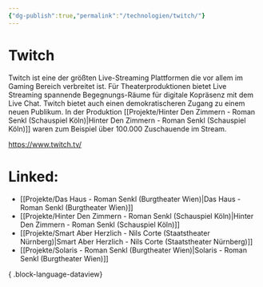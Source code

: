 ```yaml
---
{"dg-publish":true,"permalink":"/technologien/twitch/"}
---
```


# Twitch

Twitch ist eine der größten Live-Streaming Plattformen die vor allem im Gaming Bereich verbreitet ist. Für Theaterproduktionen bietet Live Streaming spannende Begegnungs-Räume für digitale Kopräsenz mit dem Live Chat. Twitch bietet auch einen demokratischeren Zugang zu einem neuen Publikum. In der Produktion [[Projekte/Hinter Den Zimmern - Roman Senkl (Schauspiel Köln)\|Hinter Den Zimmern - Roman Senkl (Schauspiel Köln)]] waren zum Beispiel über 100.000 Zuschauende im Stream.  

https://www.twitch.tv/
# Linked:
- [[Projekte/Das Haus - Roman Senkl (Burgtheater Wien)\|Das Haus - Roman Senkl (Burgtheater Wien)]]
- [[Projekte/Hinter Den Zimmern - Roman Senkl (Schauspiel Köln)\|Hinter Den Zimmern - Roman Senkl (Schauspiel Köln)]]
- [[Projekte/Smart Aber Herzlich - Nils Corte (Staatstheater Nürnberg)\|Smart Aber Herzlich - Nils Corte (Staatstheater Nürnberg)]]
- [[Projekte/Solaris - Roman Senkl (Burgtheater Wien)\|Solaris - Roman Senkl (Burgtheater Wien)]]

{ .block-language-dataview}
